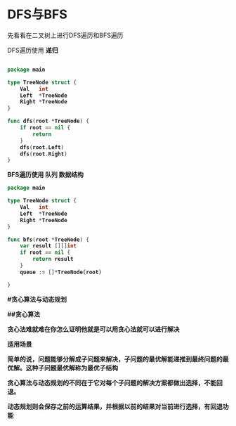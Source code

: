 # DFS与BFS

先看看在二叉树上进行DFS遍历和BFS遍历

DFS遍历使用 <b color=blue>递归<b>

```go

package main

type TreeNode struct {
	Val   int
	Left  *TreeNode
	Right *TreeNode
}

func dfs(root *TreeNode) {
	if root == nil {
		return
	}
	dfs(root.Left)
	dfs(root.Right)
}
```

BFS遍历使用 <b color=blue>队列<b> 数据结构

```go
package main

type TreeNode struct {
	Val   int
	Left  *TreeNode
	Right *TreeNode
}

func bfs(root *TreeNode) {
	var result [][]int
	if root == nil {
		return result
	}
	queue := []*TreeNode{root}

}
```

#贪心算法与动态规划

##贪心算法

贪心法难就难在你怎么证明他就是可以用贪心法就可以进行解决 

适用场景

简单的说，问题能够分解成子问题来解决，子问题的最优解能递推到最终问题的最优解。这种子问题最优解称为最优子结构

贪心算法与动态规划的不同在于它对每个子问题的解决方案都做出选择，不能<b>回退<b>。

动态规划则会保存之前的运算结果，并根据以前的结果对当前进行选择，有回退功能